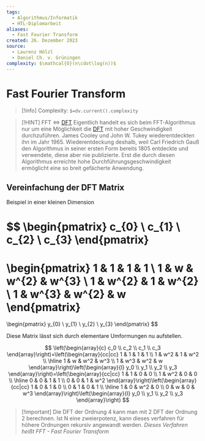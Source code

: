 ```yaml
---
tags:
  - Algorithmus/Informatik
  - HTL-Diplomarbeit
aliases:
  - Fast Fourier Transform
created: 26. Dezember 2023
source:
  - Laurenz Hölzl
  - Daniel Ch. v. Grüningen
complexity: $\mathcal{O}(n\cdot\log(n))$
---
```


# Fast Fourier Transform

> [!info] Complexity: `$=dv.current().complexity`

> [!HINT] FFT <=> [DFT](DFT.md)
> Eigentlich handelt es sich beim FFT-Algorithmus nur um eine Möglichkeit die [DFT](DFT.md) mit hoher Geschwindigkeit durchzuführen. James Cooley und John W. Tukey wiederentdeckten ihn im Jahr 1965.
> Wiederentdeckung deshalb, weil Carl Friedrich Gauß den Algorithmus in seiner ersten Form bereits 1805 entdeckte und verwendete, diese aber nie publizierte.
> Erst die durch diesen Algorithmus erreichte hohe Durchführungsgeschwindigkeit ermöglicht eine so breit gefächerte Anwendung.


## Vereinfachung der DFT Matrix

Beispiel in einer kleinen Dimension

$$
\begin{pmatrix}
c_{0} \\
c_{1} \\
c_{2} \\
c_{3}
\end{pmatrix}
=
\begin{pmatrix}
1 & 1 & 1 & 1 \\
1 & w & w^{2} & w^{3} \\
1 & w^{2} & 1 & w^{2} \\
1 & w^{3} & w^{2} & w
\end{pmatrix}
=
\begin{pmatrix}
y_{0} \\
y_{1} \\
y_{2} \\
y_{3}
\end{pmatrix}
$$

Diese Matrix lässt sich durch elementare Umformungen nu aufstellen.


$$
\left(\begin{array}{c}
c_0 \\
c_2 \\
c_1 \\
c_3
\end{array}\right)=\left(\begin{array}{cc|cc}
1 & 1 & 1 & 1 \\
1 & w^2 & 1 & w^2 \\
\hline 1 & w & w^2 & w^3 \\
1 & w^3 & w^2 & w
\end{array}\right)\left(\begin{array}{l}
y_0 \\
y_1 \\
y_2 \\
y_3
\end{array}\right)=\left(\begin{array}{cc|cc}
1 & 1 & 0 & 0 \\
1 & w^2 & 0 & 0 \\
\hline 0 & 0 & 1 & 1 \\
0 & 0 & 1 & w^2
\end{array}\right)\left(\begin{array}{cc|cc}
1 & 0 & 1 & 0 \\
0 & 1 & 0 & 1 \\
\hline 1 & 0 & w^2 & 0 \\
0 & w & 0 & w^3
\end{array}\right)\left(\begin{array}{l}
y_0 \\
y_1 \\
y_2 \\
y_3
\end{array}\right)
$$


> [!important] Die DFT der Ordnung 4 kann man mit 2 DFT der Ordnung 2 berechnen.
> Ist N eine zweierpotenz, kann dieses verfahren für höhere Ordnungen rekursiv angewandt werden.
> *Dieses Verfahren heißt FFT - Fast Fourier Transform*